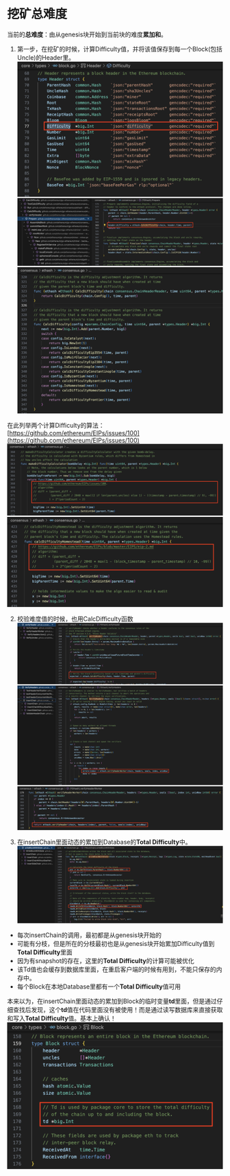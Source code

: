 # 挖矿总难度

当前的**总难度**：由从genesis块开始到当前块的难度**累加和**。

1. 第一步，在挖矿的时候，计算Difficulty值，并将该值保存到每一个Block(包括Uncle)的Header里。
![pic/td05.png](pic/td05.png)
![pic/td04.png](pic/td04.png)
![pic/td03.png](pic/td03.png)

在此列举两个计算Difficulty的算法：
[https://github.com/ethereum/EIPs/issues/100](https://github.com/ethereum/EIPs/issues/100)
![pic/td01.png](pic/td01.png)
![pic/td02.png](pic/td02.png)

2. 校验难度值的时候，也用CalcDifficulty函数
![pic/td06.png](pic/td06.png)
![pic/td07.png](pic/td07.png)
![pic/td08.png](pic/td08.png)

3. 在insertChain里面动态的累加到Database的**Total Difficulty**中。
![pic/td09.png](pic/td09.png)

* 每次insertChain的调用，最初都是从genesis块开始的
* 可能有分枝，但是所在的分枝最初也是从genesis块开始累加Difficulty值到**Total Difficulty**里面
* 因为有snapshot的存在，这里的**Total Difficulty**的计算可能被优化
* 该Td值也会缓存到数据库里面，在重启客户端的时候有用到，不能只保存的内存中。
* 每个Block在本地Database里都有一个**Total Difficulty**值可用

本来以为，在insertChain里面动态的累加到Block的临时变量**td**里面，但是通过仔细查找后发现，这个**td**值在代码里面没有被使用！而是通过读写数据库来直接获取和写入**Total Difficulty**值。基本上确认！
![pic/td10.png](pic/td10.png)

